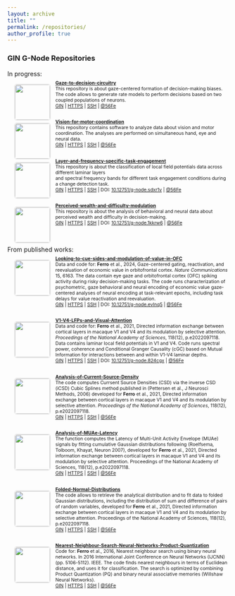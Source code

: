 ```yaml
---
layout: archive
title: ""
permalink: /repositories/
author_profile: true
---
```

 
<h3>GIN G-Node Repositories</h3>

In progress:

<a target="_blank" href="https://gin.g-node.org/56Fe/Gaze-to-decision-circuitry"><img style="width:80px; float:left; margin-right: 2%; width: 80px; float: left; margin-left:3%; border: .15em solid #EEE; border-radius:.5em;" src="https://gin.g-node.org/repo-avatars/12269"> </a>
 <div style="margin-bottom:3em; margin-top:-8px; font-size:.75em"><a target="_blank" href="https://gin.g-node.org/56Fe/Gaze-to-decision-circuitry"><b style="font-size:1em">Gaze-to-decision-circuitry</b> <br> </a>
  This repository is about gaze-centered formation of decision-making biases. The code allows to generate rate models to perform decisions based on two coupled populations of neurons. <br>
  <a target="_blank" href="https://gin.g-node.org/56Fe/Gaze-to-decision-circuitry">GIN</a> | <a target="_blank"  href="https://gin.g-node.org/56Fe/Gaze-to-decision-circuitry">HTTPS</a> | <a target="_blank" href="https://gin.g-node.org/56Fe/Gaze-to-decision-circuitry">SSH</a> <!--| DOI: <a target="_blank" href="https://doi.gin.g-node.org/10.12751/g-node.sdxr1v/">10.12751/g-node.sdxr1v</a> -->| <a target="_blank" href="https://gin.g-node.org/56Fe/">@56Fe</a>
 </div> 

 <a target="_blank" href="https://gin.g-node.org/56Fe/Vision-for-motor-coordination"><img style="width:80px; float:left; margin-right: 2%; width: 80px; float: left; margin-left:3%; border: .15em solid #EEE; border-radius:.5em;" src="https://gin.g-node.org/repo-avatars/12270"> </a>
 <div style="margin-bottom:3em; margin-top:-8px; font-size:.75em"><a target="_blank" href="https://gin.g-node.org/56Fe/Vision-for-motor-coordination"><b style="font-size:1em">Vision-for-motor-coordination</b> <br> </a>
  This repository contains software to analyze data about vision and motor coordination. The analyses are performed on simultaneous hand, eye and neural data. <br> 
   <a target="_blank" href="https://gin.g-node.org/56Fe/Vision-for-motor-coordination">GIN</a> | <a target="_blank"  href="https://gin.g-node.org/56Fe/Vision-for-motor-coordination">HTTPS</a> | <a target="_blank" href="https://gin.g-node.org/56Fe/Vision-for-motor-coordination">SSH</a> <!--| DOI: <a target="_blank" href="https://doi.gin.g-node.org/10.12751/g-node.sdxr1v/">10.12751/g-node.sdxr1v</a> -->| <a target="_blank" href="https://gin.g-node.org/56Fe/">@56Fe</a><br>
 </div> 

<a target="_blank" href="https://gin.g-node.org/56Fe/Layer-and-frequency-specific-task-engagement"><img style="width:80px; float:left; margin-right: 2%; width: 80px; float: left; margin-left:3%; border: .15em solid #EEE; border-radius:.5em;" src="https://gin.g-node.org/repo-avatars/10487"> </a>
 <div style="margin-bottom:3em; margin-top:-8px; font-size:.75em"><a target="_blank" href="https://gin.g-node.org/56Fe/Layer-and-frequency-specific-task-engagement"><b style="font-size:1em">Layer-and-frequency-specific-task-engagement</b> <br> </a>
  This repository is about the classification of local field potentials data across different laminar layers <br>and spectral frequency bands for different task engagement conditions during a change detection task. <br>
  <a target="_blank" href="https://gin.g-node.org/56Fe/Layer-and-frequency-specific-task-engagement">GIN</a> | <a target="_blank"  href="https://gin.g-node.org/56Fe/Layer-and-frequency-specific-task-engagement">HTTPS</a> | <a target="_blank" href="https://gin.g-node.org/56Fe/Layer-and-frequency-specific-task-engagement">SSH</a> | DOI: <a target="_blank" href="https://doi.gin.g-node.org/10.12751/g-node.sdxr1v/">10.12751/g-node.sdxr1v</a> | <a target="_blank" href="https://gin.g-node.org/56Fe/">@56Fe</a><br>
 </div> 

<a target="_blank" href="https://gin.g-node.org/56Fe/Perceived-wealth-and-difficulty-modulation"><img style="width:80px; float:left; margin-right: 2%; width: 80px; float: left; margin-left:3%; border: .15em solid #EEE; border-radius:.5em;" src="https://gin.g-node.org/repo-avatars/11343"> </a>
 <div style="margin-bottom:3em; margin-top:-8px; font-size:.75em"><a target="_blank" href="https://gin.g-node.org/56Fe/Perceived-wealth-and-difficulty-modulation"><b style="font-size:1em">Perceived-wealth-and-difficulty-modulation</b> <br> </a>
  This repository is about the analysis of behavioral and neural data about perceived wealth and difficulty in decision-making. <br>
  <a target="_blank" href="https://gin.g-node.org/56Fe/Perceived-wealth-and-difficulty-modulation">GIN</a> | <a target="_blank" href="https://gin.g-node.org/56Fe/Perceived-wealth-and-difficulty-modulation">HTTPS</a> | <a target="_blank" href="https://gin.g-node.org/56Fe/Perceived-wealth-and-difficulty-modulation">SSH</a> | DOI: <a target="_blank" href="https://doi.org/10.12751/g-node.1kkrw6">10.12751/g-node.1kkrw6</a> | <a target="_blank" href="https://gin.g-node.org/56Fe/">@56Fe</a> <br><br>
 </div> 

From published works:

<a target="_blank" href="https://gin.g-node.org/56Fe/Looking-to-cue-sides-and-modulation-of-value-in-OFC"><img style="width:80px; float:left; margin-bottom:20px; margin-right: 2%; width: 80px; float: left; margin-left:3%; border: .15em solid #EEE; border-radius:.5em;" src="https://gin.g-node.org/repo-avatars/9295"> </a>
 <div style="margin-bottom:3em; margin-top:-8px; font-size:.75em"><a target="_blank" href="https://gin.g-node.org/56Fe/Looking-to-cue-sides-and-modulation-of-value-in-OFC"><b style="font-size:1em">Looking-to-cue-sides-and-modulation-of-value-in-OFC</b> <br> </a>
  Data and code for: <b>Ferro</b> et al., 2024, Gaze-centered gating, reactivation, and reevaluation of economic value in orbitofrontal cortex. <i>Nature Communications</i> 15, 6163. The data contain eye gaze and orbitofrontal cortex (OFC) spiking activity during risky decision-making tasks. The code runs characterization of psychometric, gaze behavioral and neural encoding of economic value gaze-centered analyses of neural encoding at task-relevant epochs, including task delays for value reactivation and reevaluation. <br>
  <a target="_blank" href="https://gin.g-node.org/56Fe/Looking-to-cue-sides-and-modulation-of-value-in-OFC">GIN</a> | <a target="_blank" href="https://gin.g-node.org/56Fe/Looking-to-cue-sides-and-modulation-of-value-in-OFC">HTTPS</a> | <a target="_blank" href="https://gin.g-node.org/56Fe/Looking-to-cue-sides-and-modulation-of-value-in-OFC">SSH</a> | DOI: <a target="_blank" href="https://doi.org/10.12751/g-node.evlnq5">10.12751/g-node.evlnq5</a> | <a target="_blank" href="https://gin.g-node.org/56Fe/">@56Fe</a>
 </div> 

<a target="_blank" href="https://gin.g-node.org/56Fe/V1-V4-LFPs-and-Visual-Attention"><img style="width:80px; float:left; margin-bottom:20px; margin-right: 2%; width: 80px; float: left; margin-left:3%; border: .15em solid #EEE; border-radius:.5em;" src="https://gin.g-node.org/repo-avatars/2351"> </a>
 <div style="margin-bottom:3em; margin-top:-8px; font-size:.75em"><a target="_blank" href="https://gin.g-node.org/56Fe/V1-V4-LFPs-and-Visual-Attention"><b style="font-size:1em">V1-V4-LFPs-and-Visual-Attention</b> <br> </a>
  Data and code for: <b>Ferro</b> et al., 2021, Directed information exchange between cortical layers in macaque V1 and V4 and its modulation by selective attention. <i>Proceedings of the National Academy of Sciences</i>, 118(12), p.e2022097118. Data contains laminar local field potentials in V1 and V4. Code runs spectral power, coherence and Conditional Granger Causality (cGC) based on Mutual Information for interactions between and within V1-V4 laminar depths.  <br>
  <a target="_blank" href="https://gin.g-node.org/56Fe/V1-V4-LFPs-and-Visual-Attention">GIN</a> | <a target="_blank" href="https://gin.g-node.org/56Fe/V1-V4-LFPs-and-Visual-Attention">HTTPS</a> | <a target="_blank" href="https://gin.g-node.org/56Fe/V1-V4-LFPs-and-Visual-Attention">SSH</a> | DOI: <a target="_blank" href="https://doi.gin.g-node.org/10.12751/g-node.824cgx/">10.12751/g-node.824cgx</a> | <a target="_blank" href="https://gin.g-node.org/56Fe/">@56Fe</a>
 </div> 

<a target="_blank" href="https://gin.g-node.org/56Fe/Analysis-of-Current-Source-Density"><img style="width:80px; float:left; margin-right: 2%; width: 80px; float: left; margin-left:3%; border: .15em solid #EEE; border-radius:.5em;" src="https://gin.g-node.org/repo-avatars/3915"> </a>
 <div style="margin-bottom:3em; margin-top:-8px; font-size:.75em"><a target="_blank" href="https://gin.g-node.org/56Fe/Analysis-of-Current-Source-Density"><b style="font-size:1em">Analysis-of-Current-Source-Density</b> <br> </a>
  The code computes Currsent Source Densities (CSD) via the inverse CSD (iCSD) Cubic Splines method published in (Pettersen et al., J Neurosci Methods, 2006) developed for <b>Ferro</b> et al., 2021, Directed information exchange between cortical layers in macaque V1 and V4 and its modulation by selective attention. <i>Proceedings of the National Academy of Sciences</i>, 118(12), p.e2022097118.<br>
  <a target="_blank" href="https://gin.g-node.org/56Fe/Analysis-of-Current-Source-Density">GIN</a> | <a target="_blank" href="https://gin.g-node.org/56Fe/Analysis-of-Current-Source-Density">HTTPS</a> | <a target="_blank" href="https://gin.g-node.org/56Fe/Analysis-of-Current-Source-Density">SSH</a> | <a target="_blank" href="https://gin.g-node.org/56Fe/">@56Fe</a>
 </div> 

<a target="_blank" href="https://gin.g-node.org/56Fe/Analysis-of-MUAe-Latency"><img style="width:80px; float:left; margin-right: 2%; width: 80px; float: left; margin-left:3%; border: .15em solid #EEE; border-radius:.5em;" src="https://gin.g-node.org/repo-avatars/3914"> </a>
 <div style="margin-bottom:3em; margin-top:-8px; font-size:.75em"><a target="_blank" href="https://gin.g-node.org/56Fe/Analysis-of-MUAe-Latency"><b style="font-size:1em">Analysis-of-MUAe-Latency</b> <br> </a>
  The function computes the Latency of Multi-Unit Activity Envelope (MUAe) signals by fitting cumulative Gaussian distributions following (Roelfsema, Tolboom, Khayat, Neuron 2007), developed for <b>Ferro</b> et al., 2021, Directed information exchange between cortical layers in macaque V1 and V4 and its modulation by selective attention. Proceedings of the National Academy of Sciences, 118(12), p.e2022097118.<br>
  <a target="_blank" href="https://gin.g-node.org/56Fe/Analysis-of-MUAe-Latency">GIN</a> | <a target="_blank" href="https://gin.g-node.org/56Fe/Analysis-of-MUAe-Latency">HTTPS</a> | <a target="_blank" href="https://gin.g-node.org/56Fe/Analysis-of-MUAe-Latency">SSH</a> | <a target="_blank" href="https://gin.g-node.org/56Fe/">@56Fe</a>
 </div> 

<a target="_blank" href="https://gin.g-node.org/56Fe/Folded-Normal-Distributions"><img style="width:80px; float:left; margin-right: 2%; width: 80px; float: left; margin-left:3%; border: .15em solid #EEE; border-radius:.5em;" src="https://gin.g-node.org/repo-avatars/3925"> </a>
 <div style="margin-bottom:3em; margin-top:-8px; font-size:.75em"><a target="_blank" href="https://gin.g-node.org/56Fe/Folded-Normal-Distributions"><b style="font-size:1em">Folded-Normal-Distributions</b> <br> </a>
  The code allows to retrieve the analytical distribution and to fit data to folded Gaussian distributions, including the distribution of sum and difference of pairs of random variables, developed for <b>Ferro</b> et al., 2021, Directed information exchange between cortical layers in macaque V1 and V4 and its modulation by selective attention. Proceedings of the National Academy of Sciences, 118(12), p.e2022097118.<br>
  <a target="_blank" href="https://gin.g-node.org/56Fe/Folded-Normal-Distributions">GIN</a> | <a target="_blank" href="https://gin.g-node.org/56Fe/Folded-Normal-Distributions">HTTPS</a> | <a target="_blank" href="https://gin.g-node.org/56Fe/Folded-Normal-Distributions">SSH</a> | <a target="_blank" href="https://gin.g-node.org/56Fe/">@56Fe</a>
 </div> 


<a target="_blank" href="https://gin.g-node.org/56Fe/Nearest-Neighbour-Search-Neural-Networks-Product-Quantization"><img style="width:80px; float:left; margin-right: 2%; width: 80px; float: left; margin-left:3%; border: .15em solid #EEE; border-radius:.5em;" src="https://gin.g-node.org/repo-avatars/10491"> </a>
 <div style="margin-bottom:3em; margin-top:-8px; font-size:.75em"><a target="_blank" href="https://gin.g-node.org/56Fe/Nearest-Neighbour-Search-Neural-Networks-Product-Quantization"><b style="font-size:1em">Nearest-Neighbour-Search-Neural-Networks-Product-Quantization</b> <br> </a>
  Code for: <b>Ferro</b> et al., 2016, Nearest neighbour search using binary neural networks. In 2016 International Joint Conference on Neural Networks (IJCNN) (pp. 5106-5112). IEEE. The code finds nearest neighbours in terms of Euclidean distance, and uses it for classification. The search is optimized by combining Product Quantization (PQ) and binary neural associative memories (Willshaw Neural Networks).  <br>
  <a target="_blank" href="https://gin.g-node.org/56Fe/Nearest-Neighbour-Search-Neural-Networks-Product-Quantization">GIN</a> | <a target="_blank" href="https://gin.g-node.org/56Fe/Nearest-Neighbour-Search-Neural-Networks-Product-Quantization">HTTPS</a> | <a target="_blank" href="https://gin.g-node.org/56Fe/Nearest-Neighbour-Search-Neural-Networks-Product-Quantization">SSH</a> | <a target="_blank" href="https://gin.g-node.org/56Fe/">@56Fe</a>
 </div> 
